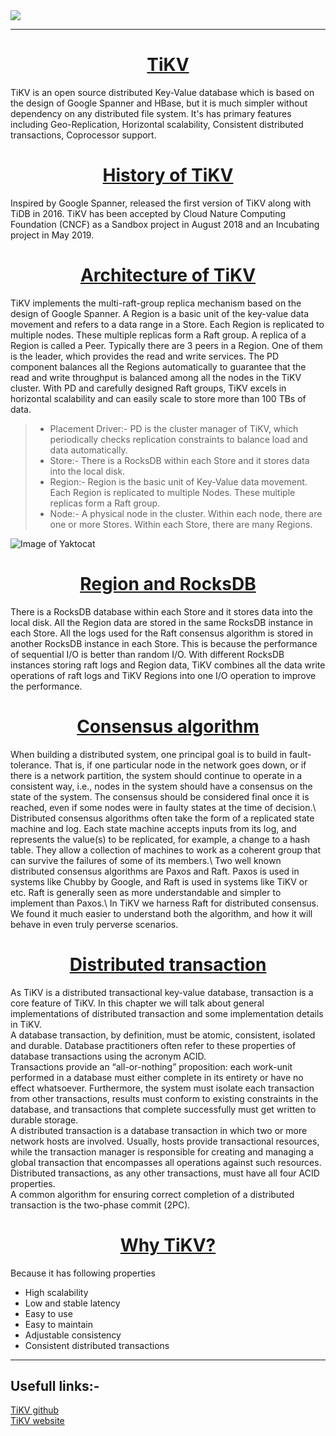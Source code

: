 <img align="center" src="https://tikv.org/img/logos/horizontal/color/tikv-horizontal-color.png">


<hr>

<h1><center><u> TiKV </u></center></h1>
TiKV is an open source distributed Key-Value database which is based on the design of Google Spanner and HBase, but it is much simpler without dependency on any distributed file system. It's has primary features including Geo-Replication, Horizontal scalability, Consistent distributed transactions, Coprocessor support. <br>
<h1><center><u> History of TiKV</u></center></h1>
Inspired by Google Spanner, released the first version of TiKV along with TiDB in 2016. TiKV has been accepted by Cloud Nature Computing Foundation (CNCF) as a Sandbox project in August 2018 and an Incubating project in May 2019.
 <h1><center><u> Architecture of TiKV </u></center></h1>
TiKV implements the multi-raft-group replica mechanism based on the design of Google Spanner. A Region is a basic unit of the key-value data movement and refers to a data range in a Store. Each Region is replicated to multiple nodes. These multiple replicas form a Raft group. A replica of a Region is called a Peer. Typically there are 3 peers in a Region. One of them is the leader, which provides the read and write services. The PD component balances all the Regions automatically to guarantee that the read and write throughput is balanced among all the nodes in the TiKV cluster. With PD and carefully designed Raft groups, TiKV excels in horizontal scalability and can easily scale to store more than 100 TBs of data.


>* Placement Driver:- PD is the cluster manager of TiKV, which periodically checks replication constraints to balance load and data automatically.
>* Store:- There is a RocksDB within each Store and it stores data into the local disk.
>* Region:- Region is the basic unit of Key-Value data movement. Each Region is replicated to multiple Nodes. These multiple replicas form a Raft group.
>* Node:- A physical node in the cluster. Within each node, there are one or more Stores. Within each Store, there are many Regions.


![Image of Yaktocat](https://miro.medium.com/max/875/1*VERb0SB8P2sBXRj3NsZwEA.png)

# <center><u>**Region and RocksDB**</u></center>
There is a RocksDB database within each Store and it stores data into the local disk. All the Region data are stored in the same RocksDB instance in each Store. All the logs used for the Raft consensus algorithm is stored in another RocksDB instance in each Store. This is because the performance of sequential I/O is better than random I/O. With different RocksDB instances storing raft logs and Region data, TiKV combines all the data write operations of raft logs and TiKV Regions into one I/O operation to improve the performance.

<h1><center> <u>Consensus algorithm</u></center></h1>
When building a distributed system, one principal goal is to build in fault-tolerance. That is, if one particular node in the network goes down, or if there is a network partition, the system should continue to operate in a consistent way, i.e., nodes in the system should have a consensus on the state  of the system. The consensus should be considered final once it is reached, even if some nodes were in faulty states at the time of decision.\
Distributed consensus algorithms often take the form of a replicated state machine and log. Each state machine accepts inputs from its log, and represents the value(s) to be replicated, for example, a change to a hash table. They allow a collection of machines to work as a coherent group that can survive the failures of some of its members.\
Two well known distributed consensus algorithms are Paxos and Raft. Paxos is used in systems like Chubby by Google, and Raft is used in systems like TiKV or etc. Raft is generally seen as more understandable and simpler to implement than Paxos.\
In TiKV we harness Raft for distributed consensus. We found it much easier to understand both the algorithm, and how it will behave in even truly perverse scenarios.

# <center><u>**Distributed transaction**</u></center>
As TiKV is a distributed transactional key-value database, transaction is a core feature of TiKV. In this chapter we will talk about general implementations of distributed transaction and some implementation details in TiKV.\
A database transaction, by definition, must be atomic, consistent, isolated and durable. Database practitioners often refer to these properties of database transactions using the acronym ACID.\
Transactions provide an “all-or-nothing” proposition: each work-unit performed in a database must either complete in its entirety or have no effect whatsoever. Furthermore, the system must isolate each transaction from other transactions, results must conform to existing constraints in the database, and transactions that complete successfully must get written to durable storage.\
A distributed transaction is a database transaction in which two or more network hosts are involved. Usually, hosts provide transactional resources, while the transaction manager is responsible for creating and managing a global transaction that encompasses all operations against such resources. Distributed transactions, as any other transactions, must have all four ACID properties.\
A common algorithm for ensuring correct completion of a distributed transaction is the two-phase commit (2PC).

# <center><u>**Why TiKV?**</u></center>
Because it has following properties
* High scalability
* Low and stable latency
* Easy to use
* Easy to maintain
* Adjustable consistency
* Consistent distributed transactions

<hr>
<h2><b>Usefull links:-</b></h2>

[TiKV github](https://github.com/tikv/tikv)\
[TiKV website](https://tikv.org/)

